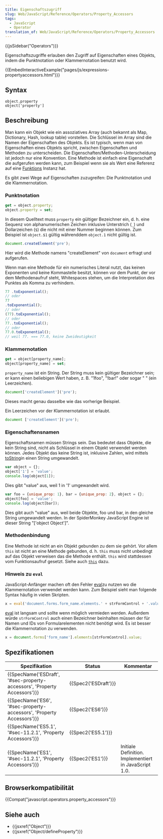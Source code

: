 ```yaml
---
title: Eigenschaftszugriff
slug: Web/JavaScript/Reference/Operators/Property_Accessors
tags:
  - JavaScript
  - Operator
translation_of: Web/JavaScript/Reference/Operators/Property_Accessors
---
```

{{jsSidebar("Operators")}}

Eigenschaftszugriffe erlauben den Zugriff auf Eigenschaften eines Objekts, indem die Punktnotation oder Klammernotation benutzt wird.

{{EmbedInteractiveExample("pages/js/expressions-propertyaccessors.html")}}

## Syntax

    object.property
    object['property']

## Beschreibung

Man kann ein Objekt wie ein assoziatives Array (auch bekannt als Map, Dictionary, Hash, lookup table) vorstellen. Die Schlüssel im Array sind die Namen der Eigenschaften des Objekts. Es ist typisch, wenn man von Eigenschaften eines Objekts spricht, zwischen Eigenschaften und Methoden zu unterscheiden. Die Eigenschaften/Methoden-Unterscheidung ist jedoch nur eine Konvention. Eine Methode ist einfach eine Eigenschaft die aufgerufen werden kann, zum Beispiel wenn sie als Wert eine Referenz auf eine [Funktions](/de/docs/Web/JavaScript/Reference/Functions) Instanz hat.

Es gibt zwei Wege auf Eigenschaften zuzugreifen: Die Punktnotation und die Klammernotation.

### Punktnotation

```js
get = object.property;
object.property = set;
```

In diesem Quelltext muss `property` ein gültiger Bezeichner ein, d. h. eine Sequenz von alphanumerischen Zeichen inklusive Unterstrich (`_`) und Dollarzeichen (`$`) die nicht mit einer Nummer beginnen können. Zum Beispiel ist `object.$1` gültig währenddem `object.1` nicht gültig ist.

```js
document.createElement('pre');
```

Hier wird die Methode namens "createElement" von `document` erfragt und aufgerufen.

Wenn man eine Methode für ein numerisches Literal nutzt, das keinen Exponenten und keine Kommastelle besitzt, können vor dem Punkt, der vor dem Methodenaufruf steht, Whitespaces stehen, um die Interpretation des Punktes als Komma zu verhindern.

```js
77 .toExponential();
// oder
77
.toExponential();
// oder
(77).toExponential();
// oder
77..toExponential();
// oder
77.0.toExponential();
// weil 77. === 77.0, keine Zweideutigkeit
```

### Klammernotation

```js
get = object[property_name];
object[property_name] = set;
```

`property_name` ist ein String. Der String muss kein gültiger Bezeichner sein; er kann einen beliebigen Wert haben, z. B. "1foo", "!bar!" oder sogar " " (ein Leerzeichen).

```js
document['createElement']('pre');
```

Dieses macht genau dasselbe wie das vorherige Beispiel.

Ein Leerzeichen vor der Klammernotation ist erlaubt.

```js
document ['createElement']('pre');
```

### Eigenschaftensnamen

Eigenschaftsnamen müssen Strings sein. Das bedeutet dass Objekte, die kein String sind, nicht als Schlüssel in einem Objekt verwendet werden können. Jedes Objekt das keine String ist, inklusive Zahlen, wird mittels [toString](/de/docs/Web/JavaScript/Reference/Global_Objects/Object/toString)in einen String umgewandelt.

```js
var object = {};
object['1'] = 'value';
console.log(object[1]);
```

Dies gibt "value" aus, weil 1 in '1' umgewandelt wird.

```js
var foo = {unique_prop: 1}, bar = {unique_prop: 2}, object = {};
object[foo] = 'value';
console.log(object[bar]);
```

Dies gibt auch "value" aus, weil beide Objekte, foo und bar, in den gleiche String umgewandelt werden. In der SpiderMonkey JavaScript Engine ist dieser String "\['object Object']".

### Methodenbindung

Eine Methode ist nicht an ein Objekt gebunden zu dem sie gehört. Vor allem `this` ist nicht an eine Methode gebunden, d. h. `this` muss nicht unbedingt auf das Objekt verweisen das die Methode enthält. `this` wird stattdessen vom Funktionsaufruf gesetzt. Siehe auch [`this`](/de/docs/Web/JavaScript/Reference/Operators/this) dazu.

### Hinweis zu `eval`

JavaScript-Anfänger machen oft den Fehler [eval](/de/docs/Web/JavaScript/Reference/Global_Objects/eval)zu nutzen wo die Klammernotation verwendet werden kann. Zum Beispiel sieht man folgende Syntax häufig in vielen Skripten.

```js
x = eval('document.forms.form_name.elements.' + strFormControl + '.value');
```

[eval](https://www.nczonline.net/blog/2013/06/25/eval-isnt-evil-just-misunderstood/) ist langsam und sollte wenn möglich vermieden werden. Außerdem würde `strFormControl` auch einen Bezeichner beinhalten müssen der für Namen und IDs von Formularelementen nicht benötigt wird. Es ist besser die Klammernotation zu verwenden.

```js
x = document.forms['form_name'].elements[strFormControl].value;
```

## Spezifikationen

| Spezifikation                                                                                    | Status                       | Kommentar                                             |
| ------------------------------------------------------------------------------------------------ | ---------------------------- | ----------------------------------------------------- |
| {{SpecName('ESDraft', '#sec-property-accessors', 'Property Accessors')}} | {{Spec2('ESDraft')}} |                                                       |
| {{SpecName('ES6', '#sec-property-accessors', 'Property Accessors')}}     | {{Spec2('ES6')}}         |                                                       |
| {{SpecName('ES5.1', '#sec-11.2.1', 'Property Accessors')}}                     | {{Spec2('ES5.1')}}     |                                                       |
| {{SpecName('ES1', '#sec-11.2.1', 'Property Accessors')}}                     | {{Spec2('ES1')}}         | Initiale Definition. Implementiert in JavaScript 1.0. |

## Browserkompatibilität

{{Compat("javascript.operators.property_accessors")}}

## Siehe auch

- {{jsxref("Object")}}
- {{jsxref("Object/defineProperty")}}
